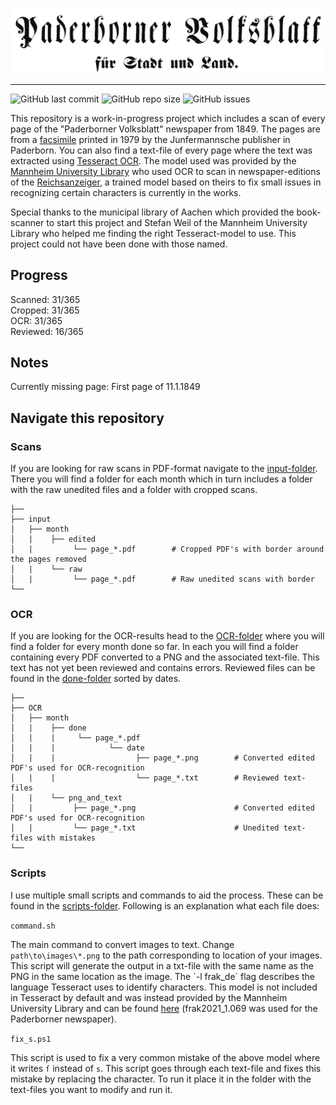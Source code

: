 ![cover of Paderborner Volksblatt](https://github.com/Akashic101/Paderborner-Volksblatt-1849/blob/master/assets/Paderborner_Volksblatt_cover.png)

---
![GitHub last commit](https://img.shields.io/github/last-commit/Akashic101/Paderborner-Volksblatt-1849?style=for-the-badge) ![GitHub repo size](https://img.shields.io/github/repo-size/Akashic101/Paderborner-Volksblatt-1849?style=for-the-badge) ![GitHub issues](https://img.shields.io/github/issues/Akashic101/Paderborner-Volksblatt-1849?color=dfdf00&style=for-the-badge)

This repository is a work-in-progress project which includes a scan of every page of the "Paderborner Volksblatt" newspaper from 1849. The pages are from a [facsimile](https://www.wikiwand.com/en/Facsimile) printed in 1979 by the Junfermannsche publisher in Paderborn. You can also find a text-file of every page where the text was extracted using [Tesseract OCR](https://github.com/tesseract-ocr/tesseract). The model used was provided by the [Mannheim University Library](https://github.com/UB-Mannheim/Reichsanzeiger) who used OCR to scan in newspaper-editions of the [Reichsanzeiger](https://digi.bib.uni-mannheim.de/periodika/reichsanzeiger/), a trained model based on theirs to fix small issues in recognizing certain characters is currently in the works.

Special thanks to the municipal library of Aachen which provided the book-scanner to start this project and Stefan Weil of the Mannheim University Library who helped me finding the right Tesseract-model to use. This project could not have been done with those named.

## Progress

Scanned: 31/365  
Cropped: 31/365  
OCR: 31/365  
Reviewed: 16/365  

## Notes

Currently missing page: First page of 11.1.1849

## Navigate this repository 

### Scans

If you are looking for raw scans in PDF-format navigate to the [input-folder](https://github.com/Akashic101/Paderborner-Volksblatt-1849/tree/master/input/). There you will find a folder for each month which in turn includes a folder with the raw unedited files and a folder with cropped scans.

```
├──
├── input                    
│   ├── month
│   |    ├── edited
│   |         └── page_*.pdf        # Cropped PDF's with border around the pages removed
│   |    └── raw
│   |         └── page_*.pdf        # Raw unedited scans with border
└──
```

### OCR

If you are looking for the OCR-results head to the [OCR-folder](https://github.com/Akashic101/Paderborner-Volksblatt-1849/tree/master/OCR/) where you will find a folder for every month done so far. In each you will find a folder containing every PDF converted to a PNG and the associated text-file. This text has not yet been reviewed and contains errors. Reviewed files can be found in the [done-folder](https://github.com/Akashic101/Paderborner-Volksblatt-1849/tree/master/January/done) sorted by dates.

```
├──
├── OCR                    
│   ├── month
│   |    ├── done
│   |    |     └── page_*.pdf
│   |    |            └── date
│   |    |                  ├── page_*.png        # Converted edited PDF's used for OCR-recognition
│   |    |                  └── page_*.txt        # Reviewed text-files
│   |    └── png_and_text
│   |         ├── page_*.png                      # Converted edited PDF's used for OCR-recognition
│   |         └── page_*.txt                      # Unedited text-files with mistakes
└──
```

### Scripts

I use multiple small scripts and commands to aid the process. These can be found in the [scripts-folder](https://github.com/Akashic101/Paderborner-Volksblatt-1849/tree/master/scripts). Following is an explanation what each file does:

`command.sh`

The main command to convert images to text. Change `path\to\images\*.png` to the path corresponding to location of your images. This script will generate the output in a txt-file with the same name as the PNG in the same location as the image. The ´-l frak_de` flag describes the language Tesseract uses to identify characters. This model is not included in Tesseract by default and was instead provided by the Mannheim University Library and can be found [here](https://ub-backup.bib.uni-mannheim.de/~stweil/tesstrain/frak2021/tessdata_best/) (frak2021_1.069 was used for the Paderborner newspaper).

`fix_s.ps1`

This script is used to fix a very common mistake of the above model where it writes `ſ` instead of `s`. This script goes through each text-file and fixes this mistake by replacing the character. To run it place it in the folder with the text-files you want to modify and run it.
